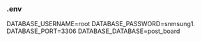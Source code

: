 ### .env
DATABASE_USERNAME=root
DATABASE_PASSWORD=snmsung1.
DATABASE_PORT=3306
DATABASE_DATABASE=post_board
